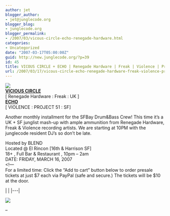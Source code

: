 ```yaml
---
author: jet
blogger_author:
- jet@junglecode.org
blogger_blog:
- junglecode.org
blogger_permalink:
- /2007/03/vicous-circle-echo-renegade-hardware.html
categories:
- Uncategorized
date: "2007-03-17T05:00:00Z"
guid: http://new.junglecode.org/?p=39
id: 45
title: VICOUS CIRCLE + ECHO | Renegade Hardware | Freak | Violence | Project 51
url: /2007/03/17/vicous-circle-echo-renegade-hardware-freak-violence-project-51/
---
```


[![](http://www.junglecode.com/images/blog/vicious_circle_echo_front_thumb.jpg)](http://groundscore.net/board/viewtopic.php?t=29441)  
<span style="font-weight: bold">[VICIOUS CIRCLE](http://www.myspace.com/viciouscircleuk)</span>  
\[ Renegade Hardware : Freak : UK \]  
<span style="font-weight: bold">[ECHO](http://www.myspace.com/deejayecho)</span>  
\[ VIOLENCE : PROJECT 51 : SF\]

Another monthly installment for the SFBay Drum&Bass Crew! This time it’s a UK + SF junglist mash-up with ample ammunition from Renegade Hardware, Freak & Violence recording artists. We are starting at 10PM with the junglecode resident DJ’s so don’t be late.

Hosted by BLEND  
Located @ El Rincon \[16th & Harrison SF\]  
18+ , Full Bar & Restaurant , 10pm – 2am  
DATE: FRIDAY, MARCH 16, 2007  
&lt;!—  
For a limited time: Click the “Add to cart” button below to order presale tickets at just $7 each via PayPal (safe and secure.) The tickets will be $10 at the door.

<form action="https://www.paypal.com/cgi-bin/webscr" method="post" target="paypal">|  |
|---|

![](https://www.paypal.com/en_US/i/scr/pixel.gif)

</form>–